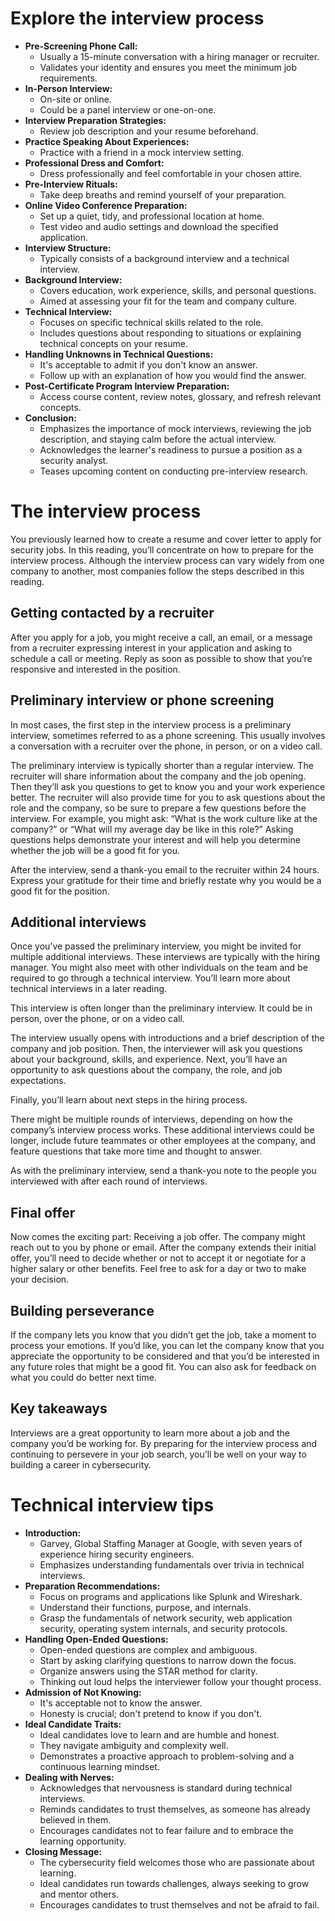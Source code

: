# Explore the interview process

- **Pre-Screening Phone Call:**
	- Usually a 15-minute conversation with a hiring manager or recruiter.
	- Validates your identity and ensures you meet the minimum job requirements.
- **In-Person Interview:**
	- On-site or online.
	- Could be a panel interview or one-on-one.
- **Interview Preparation Strategies:**
	- Review job description and your resume beforehand.
- **Practice Speaking About Experiences:**
	- Practice with a friend in a mock interview setting.
- **Professional Dress and Comfort:**
	- Dress professionally and feel comfortable in your chosen attire.
- **Pre-Interview Rituals:**
	- Take deep breaths and remind yourself of your preparation.
- **Online Video Conference Preparation:**
	- Set up a quiet, tidy, and professional location at home.
	- Test video and audio settings and download the specified application.
- **Interview Structure:**
	- Typically consists of a background interview and a technical interview.
- **Background Interview:**
	- Covers education, work experience, skills, and personal questions.
	- Aimed at assessing your fit for the team and company culture.
- **Technical Interview:**
	- Focuses on specific technical skills related to the role.
	- Includes questions about responding to situations or explaining technical concepts on your resume.
- **Handling Unknowns in Technical Questions:**
	- It's acceptable to admit if you don't know an answer.
	- Follow up with an explanation of how you would find the answer.
- **Post-Certificate Program Interview Preparation:**
	- Access course content, review notes, glossary, and refresh relevant concepts.
- **Conclusion:**
	- Emphasizes the importance of mock interviews, reviewing the job description, and staying calm before the actual interview.
	- Acknowledges the learner's readiness to pursue a position as a security analyst.
	- Teases upcoming content on conducting pre-interview research.

# The interview process

You previously learned how to create a resume and cover letter to apply for security jobs. In this reading, you’ll concentrate on how to prepare for the interview process. Although the interview process can vary widely from one company to another, most companies follow the steps described in this reading.

## Getting contacted by a recruiter

After you apply for a job, you might receive a call, an email, or a message from a recruiter expressing interest in your application and asking to schedule a call or meeting. Reply as soon as possible to show that you’re responsive and interested in the position.

## Preliminary interview or phone screening

In most cases, the first step in the interview process is a preliminary interview, sometimes referred to as a phone screening. This usually involves a conversation with a recruiter over the phone, in person, or on a video call.

The preliminary interview is typically shorter than a regular interview. The recruiter will share information about the company and the job opening. Then they’ll ask you questions to get to know you and your work experience better. The recruiter will also provide time for you to ask questions about the role and the company, so be sure to prepare a few questions before the interview. For example, you might ask: “What is the work culture like at the company?” or “What will my average day be like in this role?” Asking questions helps demonstrate your interest and will help you determine whether the job will be a good fit for you. 

After the interview, send a thank-you email to the recruiter within 24 hours. Express your gratitude for their time and briefly restate why you would be a good fit for the position.

## Additional interviews

Once you’ve passed the preliminary interview, you might be invited for multiple additional interviews. These interviews are typically with the hiring manager. You might also meet with other individuals on the team and be required to go through a technical interview. You’ll learn more about technical interviews in a later reading.

This interview is often longer than the preliminary interview. It could be in person, over the phone, or on a video call.

The interview usually opens with introductions and a brief description of the company and job position. Then, the interviewer will ask you questions about your background, skills, and experience. Next, you’ll have an opportunity to ask questions about the company, the role, and job expectations.

Finally, you’ll learn about next steps in the hiring process.

There might be multiple rounds of interviews, depending on how the company’s interview process works. These additional interviews could be longer, include future teammates or other employees at the company, and feature questions that take more time and thought to answer.

As with the preliminary interview, send a thank-you note to the people you interviewed with after each round of interviews. 

## Final offer

Now comes the exciting part: Receiving a job offer. The company might reach out to you by phone or email. After the company extends their initial offer, you’ll need to decide whether or not to accept it or negotiate for a higher salary or other benefits. Feel free to ask for a day or two to make your decision.

## Building perseverance

If the company lets you know that you didn’t get the job, take a moment to process your emotions. If you’d like, you can let the company know that you appreciate the opportunity to be considered and that you’d be interested in any future roles that might be a good fit. You can also ask for feedback on what you could do better next time. 

## Key takeaways

Interviews are a great opportunity to learn more about a job and the company you’d be working for. By preparing for the interview process and continuing to persevere in your job search, you’ll be well on your way to building a career in cybersecurity.

# Technical interview tips

- **Introduction:**
	- Garvey, Global Staffing Manager at Google, with seven years of experience hiring security engineers.
	- Emphasizes understanding fundamentals over trivia in technical interviews.
- **Preparation Recommendations:**
	- Focus on programs and applications like Splunk and Wireshark.
	- Understand their functions, purpose, and internals.
	- Grasp the fundamentals of network security, web application security, operating system internals, and security protocols.
- **Handling Open-Ended Questions:**
	- Open-ended questions are complex and ambiguous.
	- Start by asking clarifying questions to narrow down the focus.
	- Organize answers using the STAR method for clarity.
	- Thinking out loud helps the interviewer follow your thought process.
- **Admission of Not Knowing:**
	- It's acceptable not to know the answer.
	- Honesty is crucial; don't pretend to know if you don't.
- **Ideal Candidate Traits:**
	- Ideal candidates love to learn and are humble and honest.
	- They navigate ambiguity and complexity well.
	- Demonstrates a proactive approach to problem-solving and a continuous learning mindset.
- **Dealing with Nerves:**
	- Acknowledges that nervousness is standard during technical interviews.
	- Reminds candidates to trust themselves, as someone has already believed in them.
	- Encourages candidates not to fear failure and to embrace the learning opportunity.
- **Closing Message:**
	- The cybersecurity field welcomes those who are passionate about learning.
	- Ideal candidates run towards challenges, always seeking to grow and mentor others.
	- Encourages candidates to trust themselves and not be afraid to fail.
